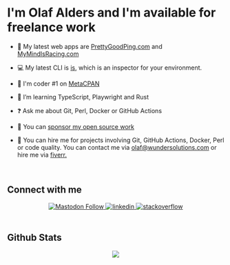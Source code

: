 # I'm Olaf Alders and I'm available for freelance work

- 🚀 My latest web apps are [PrettyGoodPing.com](https://www.prettygoodping.com/) and [MyMindIsRacing.com](https://mymindisracing.com)

- 💻 My latest CLI is [is](https://github.com/oalders/is), which is an inspector for your environment.

- 🥇 I'm coder #1 on [MetaCPAN](https://metacpan.org)

- 📘 I’m learning TypeScript, Playwright and Rust

- ❓ Ask me about Git, Perl, Docker or GitHub Actions

- 🍺 You can [sponsor my open source work](https://github.com/sponsors/oalders)

- 🍻 You can hire me for projects involving Git, GitHub Actions, Docker, Perl
  or code quality. You can contact me via [olaf@wundersolutions.com](mailto:olaf@wundersolutions.com)
  or hire me via [fiverr.](https://www.fiverr.com/olaf_alders)

<br/>

## Connect with me

<div align="center">

<a href="https://fosstodon.org/@oalders" target="_blank">
<img alt="Mastodon Follow" src="https://img.shields.io/mastodon/follow/109825361087142045?color=%23563ACC&domain=https%3A%2F%2Ffosstodon.org&label=mastodon&logoColor=%236364FF&style=for-the-badge">
</a>

<a href="https://www.linkedin.com/in/olafalders" target="_blank">
<img src=https://img.shields.io/badge/linkedin-%231E77B5.svg?&style=for-the-badge&logo=linkedin&logoColor=white alt=linkedin style="margin-bottom: 5px;" />
</a>

<a href="https://stackoverflow.com/users/406224/oalders/" target="_blank">
<img src=https://img.shields.io/badge/stackoverflow-%23F28032.svg?&style=for-the-badge&logo=stackoverflow&logoColor=white alt=stackoverflow style="margin-bottom: 5px;" />
</a>

</div>

<br/>

## Github Stats

<div align="center"><img src="https://github-readme-stats.vercel.app/api?username=oalders&show_icons=true&count_private=true&hide_border=true" align="center" /></div>

